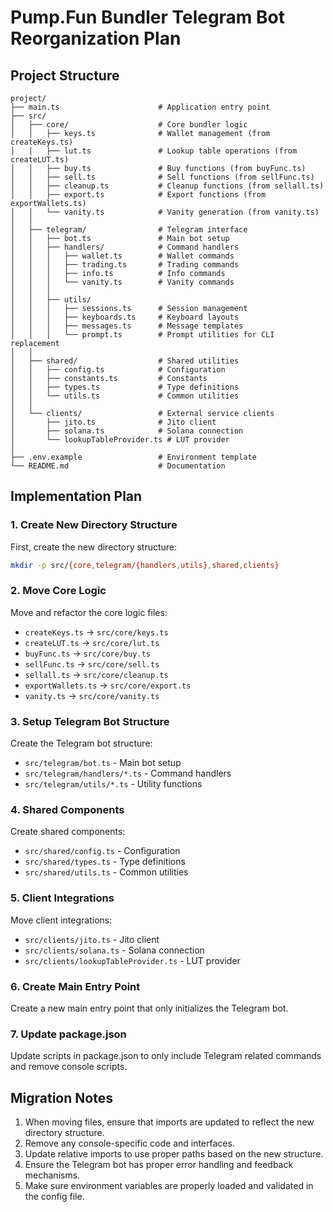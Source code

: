 # Pump.Fun Bundler Telegram Bot Reorganization Plan

## Project Structure

```
project/
├── main.ts                      # Application entry point
├── src/
│   ├── core/                    # Core bundler logic
│   │   ├── keys.ts              # Wallet management (from createKeys.ts)
│   │   ├── lut.ts               # Lookup table operations (from createLUT.ts)  
│   │   ├── buy.ts               # Buy functions (from buyFunc.ts)
│   │   ├── sell.ts              # Sell functions (from sellFunc.ts)
│   │   ├── cleanup.ts           # Cleanup functions (from sellall.ts)
│   │   ├── export.ts            # Export functions (from exportWallets.ts)
│   │   └── vanity.ts            # Vanity generation (from vanity.ts)
│   │   
│   ├── telegram/                # Telegram interface
│   │   ├── bot.ts               # Main bot setup
│   │   ├── handlers/            # Command handlers
│   │   │   ├── wallet.ts        # Wallet commands
│   │   │   ├── trading.ts       # Trading commands
│   │   │   ├── info.ts          # Info commands 
│   │   │   └── vanity.ts        # Vanity commands
│   │   │
│   │   ├── utils/
│   │   │   ├── sessions.ts      # Session management
│   │   │   ├── keyboards.ts     # Keyboard layouts
│   │   │   ├── messages.ts      # Message templates
│   │   │   └── prompt.ts        # Prompt utilities for CLI replacement
│   │
│   ├── shared/                  # Shared utilities
│   │   ├── config.ts            # Configuration
│   │   ├── constants.ts         # Constants
│   │   ├── types.ts             # Type definitions
│   │   └── utils.ts             # Common utilities
│   │
│   └── clients/                 # External service clients
│       ├── jito.ts              # Jito client
│       ├── solana.ts            # Solana connection
│       └── lookupTableProvider.ts # LUT provider
│
├── .env.example                 # Environment template
└── README.md                    # Documentation
```

## Implementation Plan

### 1. Create New Directory Structure

First, create the new directory structure:

```bash
mkdir -p src/{core,telegram/{handlers,utils},shared,clients}
```

### 2. Move Core Logic

Move and refactor the core logic files:

- `createKeys.ts` -> `src/core/keys.ts`
- `createLUT.ts` -> `src/core/lut.ts`
- `buyFunc.ts` -> `src/core/buy.ts`
- `sellFunc.ts` -> `src/core/sell.ts`
- `sellall.ts` -> `src/core/cleanup.ts`
- `exportWallets.ts` -> `src/core/export.ts`
- `vanity.ts` -> `src/core/vanity.ts`

### 3. Setup Telegram Bot Structure

Create the Telegram bot structure:
- `src/telegram/bot.ts` - Main bot setup
- `src/telegram/handlers/*.ts` - Command handlers
- `src/telegram/utils/*.ts` - Utility functions

### 4. Shared Components

Create shared components:
- `src/shared/config.ts` - Configuration
- `src/shared/types.ts` - Type definitions
- `src/shared/utils.ts` - Common utilities

### 5. Client Integrations

Move client integrations:
- `src/clients/jito.ts` - Jito client
- `src/clients/solana.ts` - Solana connection
- `src/clients/lookupTableProvider.ts` - LUT provider

### 6. Create Main Entry Point

Create a new main entry point that only initializes the Telegram bot.

### 7. Update package.json

Update scripts in package.json to only include Telegram related commands and remove console scripts.

## Migration Notes

1. When moving files, ensure that imports are updated to reflect the new directory structure.
2. Remove any console-specific code and interfaces.
3. Update relative imports to use proper paths based on the new structure.
4. Ensure the Telegram bot has proper error handling and feedback mechanisms.
5. Make sure environment variables are properly loaded and validated in the config file.